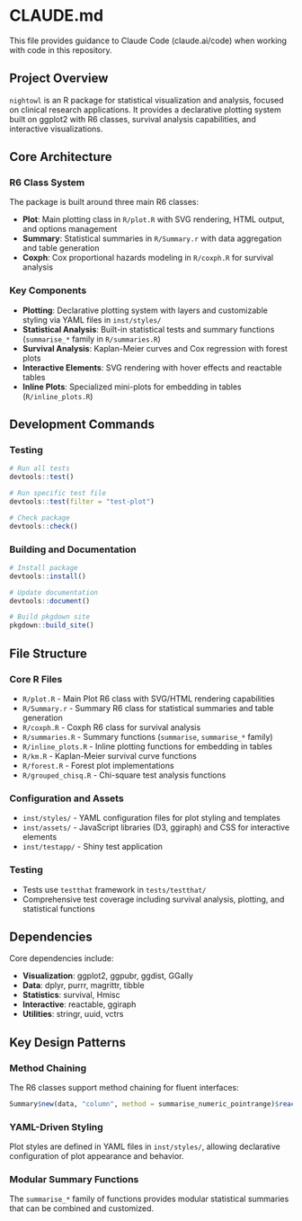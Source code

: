 # CLAUDE.md

This file provides guidance to Claude Code (claude.ai/code) when working with code in this repository.

## Project Overview

`nightowl` is an R package for statistical visualization and analysis, focused on clinical research applications. It provides a declarative plotting system built on ggplot2 with R6 classes, survival analysis capabilities, and interactive visualizations.

## Core Architecture

### R6 Class System
The package is built around three main R6 classes:
- **Plot**: Main plotting class in `R/plot.R` with SVG rendering, HTML output, and options management
- **Summary**: Statistical summaries in `R/Summary.r` with data aggregation and table generation  
- **Coxph**: Cox proportional hazards modeling in `R/coxph.R` for survival analysis

### Key Components
- **Plotting**: Declarative plotting system with layers and customizable styling via YAML files in `inst/styles/`
- **Statistical Analysis**: Built-in statistical tests and summary functions (`summarise_*` family in `R/summaries.R`)
- **Survival Analysis**: Kaplan-Meier curves and Cox regression with forest plots
- **Interactive Elements**: SVG rendering with hover effects and reactable tables
- **Inline Plots**: Specialized mini-plots for embedding in tables (`R/inline_plots.R`)

## Development Commands

### Testing
```r
# Run all tests
devtools::test()

# Run specific test file
devtools::test(filter = "test-plot")

# Check package
devtools::check()
```

### Building and Documentation
```r
# Install package
devtools::install()

# Update documentation
devtools::document()

# Build pkgdown site
pkgdown::build_site()
```

## File Structure

### Core R Files
- `R/plot.R` - Main Plot R6 class with SVG/HTML rendering capabilities
- `R/Summary.r` - Summary R6 class for statistical summaries and table generation
- `R/coxph.R` - Coxph R6 class for survival analysis
- `R/summaries.R` - Summary functions (`summarise`, `summarise_*` family)
- `R/inline_plots.R` - Inline plotting functions for embedding in tables
- `R/km.R` - Kaplan-Meier survival curve functions
- `R/forest.R` - Forest plot implementations
- `R/grouped_chisq.R` - Chi-square test analysis functions

### Configuration and Assets
- `inst/styles/` - YAML configuration files for plot styling and templates
- `inst/assets/` - JavaScript libraries (D3, ggiraph) and CSS for interactive elements
- `inst/testapp/` - Shiny test application

### Testing
- Tests use `testthat` framework in `tests/testthat/`
- Comprehensive test coverage including survival analysis, plotting, and statistical functions

## Dependencies

Core dependencies include:
- **Visualization**: ggplot2, ggpubr, ggdist, GGally
- **Data**: dplyr, purrr, magrittr, tibble
- **Statistics**: survival, Hmisc
- **Interactive**: reactable, ggiraph
- **Utilities**: stringr, uuid, vctrs

## Key Design Patterns

### Method Chaining
The R6 classes support method chaining for fluent interfaces:
```r
Summary$new(data, "column", method = summarise_numeric_pointrange)$reactable()
```

### YAML-Driven Styling
Plot styles are defined in YAML files in `inst/styles/`, allowing declarative configuration of plot appearance and behavior.

### Modular Summary Functions
The `summarise_*` family of functions provides modular statistical summaries that can be combined and customized.
